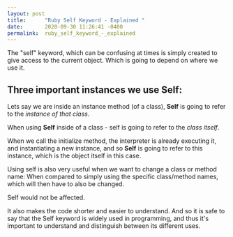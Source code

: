 ```yaml
---
layout: post
title:      "Ruby Self Keyword - Explained "
date:       2020-09-30 11:26:41 -0400
permalink:  ruby_self_keyword_-_explained
---
```



The "self" keyword, which can be confusing at times is simply created to give access to the current object. 
Which is going to depend on where we use it. 

## Three important instances we use Self:

Lets say we are inside an instance method (of a class), **Self** is going to refer to the *instance of that class*. 

When using **Self** inside of a class - self is going to refer to the *class itself*. 

When we call the initialize method, the interpreter is already executing it, and instantiating a new instance, and so **Self** is going to refer to this instance, which is the object itself in this case. 


Using self is also very useful when we want to change a class or method name:
When compared to simply using the specific class/method names, which will then have to also be changed.

Self would not be affected. 

It also makes the code shorter and easier to understand. 
And so it is safe to say that the Self keyword is widely used in programming, and thus it's important to understand and distinguish between its different uses. 
